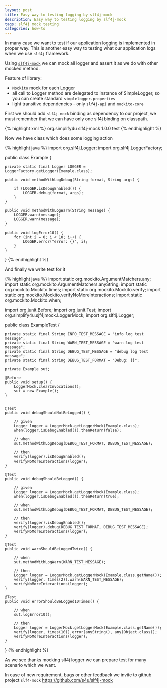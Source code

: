 ```yaml
---
layout: post
title: Easy way to testing logging by slf4j-mock
description: Easy way to testing logging by slf4j-mock
tags: slf4j mock testing
categories: how-to
---
```


In many case we want to test if our application logging is implemented in proper way.
This is another easy way to testing what our application logs when we use `slf4j` framework.

Using [`slf4j-mock`](https://github.com/s4u/slf4j-mock) we can mock all logger and assert it as we do with other mocked method.

Feature of library:
 - `Mockito` mock for each Logger
 - all call to Logger method are delegated to instance of SimpleLogger,
   so you can create standard `simplelogger.properties`
 - light transitive dependencies - only `slf4j-api` and `mockito-core`

<!-- -->

First we should add `slf4j-mock` binding as dependency to our project,
we must remember that we can have only one slf4j binding on classpath.

{% highlight xml %}
<dependency>
    <groupId>org.simplify4u</groupId>
    <artifactId>slf4j-mock</artifactId>
    <version>1.0.0<version>
    <scope>test</scope>
</dependency>
{% endhighlight %}

Now we have class which does some logging action

{% highlight java %}
import org.slf4j.Logger;
import org.slf4j.LoggerFactory;

public class Example {

    private static final Logger LOGGER = LoggerFactory.getLogger(Example.class);

    public void methodWithLogDebug(String format, String args) {

        if (LOGGER.isDebugEnabled()) {
            LOGGER.debug(format, args);
        }
    }

    public void methodWithLogWarn(String message) {
        LOGGER.warn(message);
        LOGGER.warn(message);
    }

    public void logError10() {
        for (int i = 0; i < 10; i++) {
            LOGGER.error("error: {}", i);
        }
    }
}
{% endhighlight %}

And finally we write test for it

{% highlight java %}
import static org.mockito.ArgumentMatchers.any;
import static org.mockito.ArgumentMatchers.anyString;
import static org.mockito.Mockito.times;
import static org.mockito.Mockito.verify;
import static org.mockito.Mockito.verifyNoMoreInteractions;
import static org.mockito.Mockito.when;

import org.junit.Before;
import org.junit.Test;
import org.simplify4u.sjf4jmock.LoggerMock;
import org.slf4j.Logger;

public class ExampleTest {

    private static final String INFO_TEST_MESSAGE = "info log test message";
    private static final String WARN_TEST_MESSAGE = "warn log test message";
    private static final String DEBUG_TEST_MESSAGE = "debug log test message";
    private static final String DEBUG_TEST_FORMAT = "Debug: {}";

    private Example sut;

    @Before
    public void setup() {
        LoggerMock.clearInvocations();
        sut = new Example();
    }


    @Test
    public void debugShouldNotBeLogged() {

        // given
        Logger logger = LoggerMock.getLoggerMock(Example.class);
        when(logger.isDebugEnabled()).thenReturn(false);

        // when
        sut.methodWithLogDebug(DEBUG_TEST_FORMAT, DEBUG_TEST_MESSAGE);

        // then
        verify(logger).isDebugEnabled();
        verifyNoMoreInteractions(logger);
    }

    @Test
    public void debugShouldBeLogged() {

        // given
        Logger logger = LoggerMock.getLoggerMock(Example.class);
        when(logger.isDebugEnabled()).thenReturn(true);

        // when
        sut.methodWithLogDebug(DEBUG_TEST_FORMAT, DEBUG_TEST_MESSAGE);

        // then
        verify(logger).isDebugEnabled();
        verify(logger).debug(DEBUG_TEST_FORMAT, DEBUG_TEST_MESSAGE);
        verifyNoMoreInteractions(logger);
    }

    @Test
    public void warnShouldBeLoggedTwice() {

        // when
        sut.methodWithLogWarn(WARN_TEST_MESSAGE);

        // then
        Logger logger = LoggerMock.getLoggerMock(Example.class.getName());
        verify(logger, times(2)).warn(WARN_TEST_MESSAGE);
        verifyNoMoreInteractions(logger);
    }

    @Test
    public void errorShouldBeLogged10Times() {

        // when
        sut.logError10();

        // then
        Logger logger = LoggerMock.getLoggerMock(Example.class.getName());
        verify(logger, times(10)).error(anyString(), any(Object.class));
        verifyNoMoreInteractions(logger);
    }
}
{% endhighlight %}

As we see thanks mocking slf4j logger we can prepare test for many scenario which we want.

In case of new requirement, bugs or other feedback we invite to github project
`slf4-mock` <https://github.com/s4u/slf4j-mock>
